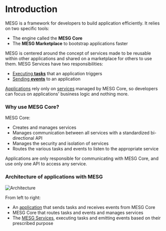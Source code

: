 # Introduction

MESG is a framework for developers to build application efficiently. It relies on two specific tools:

- The engine called the **MESG Core**
- The **MESG Marketplace** to bootstrap applications faster

MESG is centered around the concept of services made to be reusable within other applications and shared on a marketplace for others to use them.
MESG Services have two responsibilities:
- [Executing **tasks**](/guide/service/listen-for-tasks.md) that an application triggers
- [Sending **events**](/guide/service/emit-an-event.md) to an application

[Applications](/guide/application/) rely only on [services](/guide/service/) managed by MESG Core, so developers can focus on applications' business logic and nothing more.

### Why use MESG Core?

MESG Core:
- Creates and manages services 
- Manages communication between all services with a standardized bi-directional API
- Manages the security and isolation of services
- Routes the various tasks and events to listen to the appropriate service

Applications are only responsible for communicating with MESG Core, and use only one API to access any service. 

### Architecture of applications with MESG

![Architecture](/schema.svg)

From left to right:
- An [application](/guide/application/) that sends tasks and receives events from MESG Core
- MESG Core that routes tasks and events and manages services
- The [MESG Services](/guide/service/), executing tasks and emitting events based on their prescribed purpose


